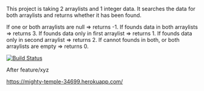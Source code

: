 This project is taking 2 arraylists and 1 integer data. It searches the data for both arraylists and returns whether it has been found.

If one or both arraylists are null  => returns -1.
If founds data in both arraylists => returns 3.
If founds data only in first arraylist => returns 1.
If founds data only in second arraylist => returns 2.
If cannot founds in both, or both arraylists are empty => returns 0.



[![Build Status](https://travis-ci.com/kbayik/kemalOdev1App.svg?branch=main)](https://travis-ci.com/kbayik/kemalOdev1App)

After feature/xyz

https://mighty-temple-34699.herokuapp.com/
